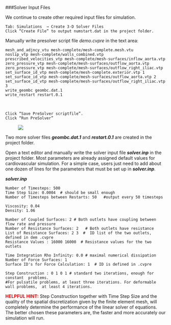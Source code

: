 ###Solver Input Files

We continue to create other required input files for simulation.

	Tab: Simulations  → Create 3-D Solver Files
	Click “Create File” to output numstart.dat in the project folder.

Manually write presolver script file *demo.cvpre* in the text area:

	mesh_and_adjncy_vtu mesh-complete/mesh-complete.mesh.vtu
	noslip_vtp mesh-complete/walls_combined.vtp
	prescribed_velocities_vtp mesh-complete/mesh-surfaces/inflow_aorta.vtp
	zero_pressure_vtp mesh-complete/mesh-surfaces/outflow_aorta.vtp
	zero_pressure_vtp mesh-complete/mesh-surfaces/outflow_right_iliac.vtp
	set_surface_id_vtp mesh-complete/mesh-complete.exterior.vtp 1
	set_surface_id_vtp mesh-complete/mesh-surfaces/outflow_aorta.vtp 2
	set_surface_id_vtp mesh-complete/mesh-surfaces/outflow_right_iliac.vtp 3
	write_geombc geombc.dat.1
	write_restart restart.0.1

<br>

	Click “Save PreSolver scriptfile”. 
	Click “Run PreSolver” 

<figure>
  <img class="svImg svImgLg"  src="documentation/userguide/imgs/simulation/presolver.jpg"> 
  <figcaption class="svCaption" ></figcaption>
</figure>

Two more solver files ***geombc.dat.1*** and ***restart.0.1*** are created in the project folder.

Open a text editor and manually write the solver input file ***solver.inp*** in the project folder. Most parameters are already assigned default values for cardiovascular simulation. For a simple case, users just need to add about one dozen of lines for the parameters that must be set up in ***solver.inp***.

***solver.inp***

	Number of Timesteps: 500   
	Time Step Size: 0.0004  # should be small enough 
	Number of Timesteps between Restarts: 50   #output every 50 timesteps
	
	Viscosity: 0.04 
	Density: 1.06
	
	Number of Coupled Surfaces: 2 # Both outlets have coupling between flow rate and pressure 
	Number of Resistance Surfaces: 2   # Both outlets have resistance
	List of Resistance Surfaces: 2 3  #  ID list of the two outlets, defined in dem .cvpre
	Resistance Values : 16000 16000  # Resistance values for the two outlets

	Time Integration Rho Infinity: 0.0 # maximal numerical dissipation 
	Number of Force Surfaces: 1 
	Surface ID's for Force Calculation: 1  # ID is defined in .cvpre
	
	Step Construction : 0 1 0 1 # standard two iterations, enough for constant  problems.
	#For pulsatile problems, at least three iterations. For deformable wall problems,  at least 4 iterations.

<font color="red">**HELPFUL HINT:** </font> Step Construction together with Time Step Size and the quality of the spatial discretization given by the finite element mesh, will completely determine the performance of the linear solver of equations. The better chosen these parameters are, the faster and more accurately our simulation will run.
